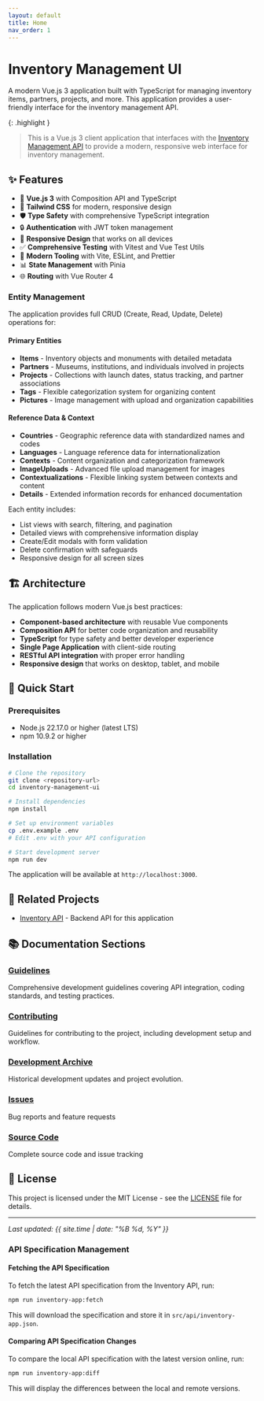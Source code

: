 ```yaml
---
layout: default
title: Home
nav_order: 1
---
```


# Inventory Management UI

A modern Vue.js 3 application built with TypeScript for managing inventory items, partners, projects, and more. This application provides a user-friendly interface for the inventory management API.

{: .highlight }
> This is a Vue.js 3 client application that interfaces with the [Inventory Management API](https://github.com/metanull/inventory-app) to provide a modern, responsive web interface for inventory management.

## ✨ Features

- 🚀 **Vue.js 3** with Composition API and TypeScript
- 🎨 **Tailwind CSS** for modern, responsive design  
- 🛡️ **Type Safety** with comprehensive TypeScript integration
- 🔒 **Authentication** with JWT token management
- 📱 **Responsive Design** that works on all devices
- ✅ **Comprehensive Testing** with Vitest and Vue Test Utils
- 🔧 **Modern Tooling** with Vite, ESLint, and Prettier
- 📊 **State Management** with Pinia
- 🌐 **Routing** with Vue Router 4

### Entity Management

The application provides full CRUD (Create, Read, Update, Delete) operations for:

#### Primary Entities
- **Items** - Inventory objects and monuments with detailed metadata
- **Partners** - Museums, institutions, and individuals involved in projects
- **Projects** - Collections with launch dates, status tracking, and partner associations
- **Tags** - Flexible categorization system for organizing content
- **Pictures** - Image management with upload and organization capabilities

#### Reference Data & Context
- **Countries** - Geographic reference data with standardized names and codes
- **Languages** - Language reference data for internationalization
- **Contexts** - Content organization and categorization framework
- **ImageUploads** - Advanced file upload management for images
- **Contextualizations** - Flexible linking system between contexts and content
- **Details** - Extended information records for enhanced documentation

Each entity includes:
- List views with search, filtering, and pagination
- Detailed views with comprehensive information display
- Create/Edit modals with form validation
- Delete confirmation with safeguards
- Responsive design for all screen sizes

## 🏗️ Architecture

The application follows modern Vue.js best practices:

- **Component-based architecture** with reusable Vue components
- **Composition API** for better code organization and reusability
- **TypeScript** for type safety and better developer experience
- **Single Page Application** with client-side routing
- **RESTful API integration** with proper error handling
- **Responsive design** that works on desktop, tablet, and mobile

## 🚀 Quick Start

### Prerequisites
- Node.js 22.17.0 or higher (latest LTS)
- npm 10.9.2 or higher

### Installation

```bash
# Clone the repository
git clone <repository-url>
cd inventory-management-ui

# Install dependencies
npm install

# Set up environment variables
cp .env.example .env
# Edit .env with your API configuration

# Start development server
npm run dev
```

The application will be available at `http://localhost:3000`.

## 🔗 Related Projects

- [Inventory API](https://github.com/metanull/inventory-app) - Backend API for this application

## 📚 Documentation Sections

### [Guidelines](guidelines/)
Comprehensive development guidelines covering API integration, coding standards, and testing practices.

### [Contributing](contributing)
Guidelines for contributing to the project, including development setup and workflow.

### [Development Archive](development-archive)
Historical development updates and project evolution.

### [Issues](https://github.com/metanull/inventory-management-ui/issues)
Bug reports and feature requests

### [Source Code](https://github.com/metanull/inventory-management-ui)
Complete source code and issue tracking

## 📄 License

This project is licensed under the MIT License - see the [LICENSE](https://github.com/metanull/inventory-management-ui/blob/main/LICENSE) file for details.

---

*Last updated: {{ site.time | date: "%B %d, %Y" }}*

### API Specification Management

#### Fetching the API Specification
To fetch the latest API specification from the Inventory API, run:

```bash
npm run inventory-app:fetch
```

This will download the specification and store it in `src/api/inventory-app.json`.

#### Comparing API Specification Changes
To compare the local API specification with the latest version online, run:

```bash
npm run inventory-app:diff
```

This will display the differences between the local and remote versions.
